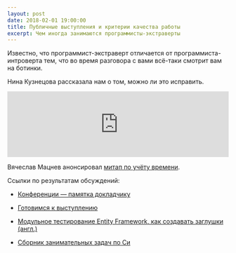 ```yaml
---
layout: post
date: 2018-02-01 19:00:00
title: Публичные выступления и критерии качества работы
excerpt: Чем иногда занимаются программисты-экстраверты
---
```


Известно, что программист-экстраверт отличается от программиста-интроверта тем, что во время разговора с вами
всё-таки смотрит вам на ботинки.

Нина Кузнецова рассказала нам о том, можно ли это исправить.

<iframe style="width: 100%" src="https://www.youtube.com/embed/IEcxTJ_gja8" frameborder="0" allow="autoplay; encrypted-media" allowfullscreen></iframe>

Вячеслав Мацнев анонсировал [митап по учёту времени](https://www.meetup.com/time-management-moscow).

Ссылки по результатам обсуждений:

* [Конференции&nbsp;&mdash; памятка докладчику](http://wiki.4intra.net/Блог:Стас_Фомин/Конференции_—_памятка_докладчику)

* [Готовимся к выступлению](https://www.maxshulga.ru/2012/02/prepare-to-presentation.html)

* [Модульное тестирование Entity Framework, как создавать заглушки (англ.)](https://msdn.microsoft.com/en-us/library/dn314429.aspx)

* [Сборник занимательных задач по Си](http://markshevchenko.pro/articles/c-book-of-problems/)